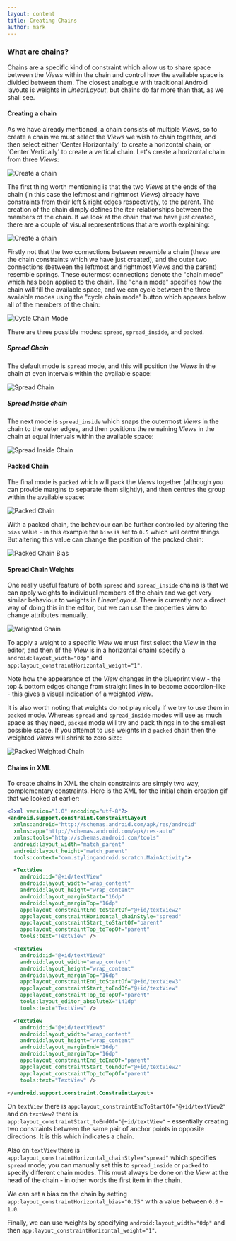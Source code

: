 ```yaml
---
layout: content
title: Creating Chains
author: mark
---
```

### What are chains?
Chains are a specific kind of constraint which allow us to share space between the _Views_ within the chain and control
how the available space is divided between them. The closest analogue with traditional Android layouts is weights in
_LinearLayout_, but chains do far more than that, as we shall see.

#### Creating a chain
As we have already mentioned, a chain consists of multiple _Views_, so to create a chain we must select the _Views_ we
wish to chain together, and then select either 'Center Horizontally' to create a horizontal chain, or 
'Center Vertically' to create a vertical chain. Let's create a horizontal chain from three _Views_:
 
 ![Create a chain](../assets/images/basics/chains_create.gif)
 
 The first thing worth mentioning is that the two _Views_ at the ends of the chain (in this case the leftmost and 
 rightmost _Views_) already have constraints from their left & right edges respectively, to the parent. The creation 
 of the chain dimply defines the iter-relationships between the members of the chain. If we look at the chain that we
 have just created, there are a couple of visual representations that are worth explaining:
 
![Create a chain](../assets/images/basics/chains_create.png)

Firstly not that the two connections between resemble a chain (these are the chain constraints which we have just 
created), and the outer two connections (between the leftmost and rightmost _Views_ and the parent) resemble springs.
These outermost connections denote the "chain mode" which has been applied to the chain. The "chain mode" specifies
how the chain will fill the available space, and we can cycle between the three available modes using the "cycle chain 
mode" button which appears below all of the members of the chain:

![Cycle Chain Mode](../assets/images/basics/chains_cycle.png)

There are three possible modes: `spread`, `spread_inside`, and `packed`.

##### Spread Chain
The default mode is `spread` mode, and this will position the _Views_ in the chain at even intervals within the 
available space:

![Spread Chain](../assets/images/basics/chains_spread.png)

##### Spread Inside chain
The next mode is `spread_inside` which snaps the outermost _Views_ in the chain to the outer edges, and then positions 
the remaining _Views_ in the chain at equal intervals within the available space:

![Spread Inside Chain](../assets/images/basics/chains_spread_inside.png)

#### Packed Chain
The final mode is `packed` which will pack the _Views_ together (although you can provide margins to separate them 
slightly), and then centres the group within the available space: 

![Packed Chain](../assets/images/basics/chains_packed.png)

With a packed chain, the behaviour can be further controlled by altering the `bias` value - in this
example the `bias` is set to `0.5` which will centre things. But altering this value can change the position of the 
packed chain:

![Packed Chain Bias](../assets/images/basics/chains_packed_bias.gif)

#### Spread Chain Weights
One really useful feature of both `spread` and `spread_inside` chains is that we can apply weights to individual 
members of the chain and we get very similar behaviour to weights in _LinearLayout_. There is currently not a direct 
way of doing this in the editor, but we can use the properties view to change attributes manually.

![Weighted Chain](../assets/images/basics/chains_weight.png)

To apply a weight to a specific _View_ we must first select the _View_ in the editor, and then 
(if the _View_ is in a horizontal chain) specify a `android:layout_width="0dp"` and 
`app:layout_constraintHorizontal_weight="1"`.

Note how the appearance of the _View_ changes in the blueprint view - the top & bottom edges change from straight lines 
in to become accordion-like - this gives a visual indication of a weighted _View_.

It is also worth noting that weights do not play nicely if we try to use them in `packed` mode. Whereas `spread` and
`spread_inside` modes will use as much space as they need, `packed` mode will try and pack things in to the smallest 
possible space. If you attempt to use weights in a `packed` chain then the weighted _Views_ will shrink to zero size:
 
![Packed Weighted Chain](../assets/images/basics/chains_packed_weight.png)


#### Chains in XML
To create chains in XML the chain constraints are simply two way, complementary constraints. Here is the XML for the 
initial chain creation gif that we looked at earlier:

```xml
<?xml version="1.0" encoding="utf-8"?>
<android.support.constraint.ConstraintLayout
  xmlns:android="http://schemas.android.com/apk/res/android"
  xmlns:app="http://schemas.android.com/apk/res-auto"
  xmlns:tools="http://schemas.android.com/tools"
  android:layout_width="match_parent"
  android:layout_height="match_parent"
  tools:context="com.stylingandroid.scratch.MainActivity">

  <TextView
    android:id="@+id/textView"
    android:layout_width="wrap_content"
    android:layout_height="wrap_content"
    android:layout_marginStart="16dp"
    android:layout_marginTop="16dp"
    app:layout_constraintEnd_toStartOf="@+id/textView2"
    app:layout_constraintHorizontal_chainStyle="spread"
    app:layout_constraintStart_toStartOf="parent"
    app:layout_constraintTop_toTopOf="parent"
    tools:text="TextView" />

  <TextView
    android:id="@+id/textView2"
    android:layout_width="wrap_content"
    android:layout_height="wrap_content"
    android:layout_marginTop="16dp"
    app:layout_constraintEnd_toStartOf="@+id/textView3"
    app:layout_constraintStart_toEndOf="@+id/textView"
    app:layout_constraintTop_toTopOf="parent"
    tools:layout_editor_absoluteX="141dp"
    tools:text="TextView" />

  <TextView
    android:id="@+id/textView3"
    android:layout_width="wrap_content"
    android:layout_height="wrap_content"
    android:layout_marginEnd="16dp"
    android:layout_marginTop="16dp"
    app:layout_constraintEnd_toEndOf="parent"
    app:layout_constraintStart_toEndOf="@+id/textView2"
    app:layout_constraintTop_toTopOf="parent"
    tools:text="TextView" />

</android.support.constraint.ConstraintLayout>
```

On `textView` there is `app:layout_constraintEndToStartOf="@+id/textView2"` and on `textVew2` there is 
`app:layout_constraintStart_toEndOf="@+id/textView"` - essentially creating two constraints between the same pair of 
anchor points in opposite directions. It is this which indicates a chain.

Also on `textView` there is `app:layout_constraintHorizontal_chainStyle="spread"` which specifies `spread` mode; you
can manually set this to `spread_inside` or `packed` to specify different chain modes. This must always be done on the 
_View_ at the head of the chain - in other words the first item in the chain.
 
We can set a bias on the chain by setting `app:layout_constraintHorizontal_bias="0.75"` with a value between 
`0.0` - `1.0`.

Finally, we can use weights by specifying `android:layout_width="0dp"` and then 
`app:layout_constraintHorizontal_weight="1"`. 